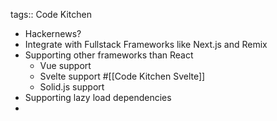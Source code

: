 tags:: Code Kitchen

- Hackernews?
- Integrate with Fullstack Frameworks like Next.js and Remix
- Supporting other frameworks than React
	- Vue support
	- Svelte support #[[Code Kitchen Svelte]]
	- Solid.js support
- Supporting lazy load dependencies
-